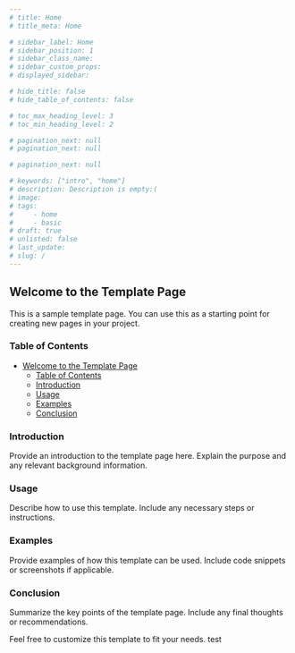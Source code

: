 ```yaml
---
# title: Home
# title_meta: Home

# sidebar_label: Home
# sidebar_position: 1
# sidebar_class_name:
# sidebar_custom_props: 
# displayed_sidebar:

# hide_title: false
# hide_table_of_contents: false

# toc_max_heading_level: 3
# toc_min_heading_level: 2

# pagination_next: null
# pagination_next: null

# pagination_next: null

# keywords: ["intro", "home"]
# description: Description is empty:(
# image: 
# tags:
#     - home
#     - basic
# draft: true
# unlisted: false
# last_update: 
# slug: /
---
```


## Welcome to the Template Page

This is a sample template page. You can use this as a starting point for creating new pages in your project.

### Table of Contents
- [Welcome to the Template Page](#welcome-to-the-template-page)
  - [Table of Contents](#table-of-contents)
  - [Introduction](#introduction)
  - [Usage](#usage)
  - [Examples](#examples)
  - [Conclusion](#conclusion)

### Introduction
Provide an introduction to the template page here. Explain the purpose and any relevant background information.

### Usage
Describe how to use this template. Include any necessary steps or instructions.

### Examples
Provide examples of how this template can be used. Include code snippets or screenshots if applicable.

### Conclusion
Summarize the key points of the template page. Include any final thoughts or recommendations.

Feel free to customize this template to fit your needs.
 test